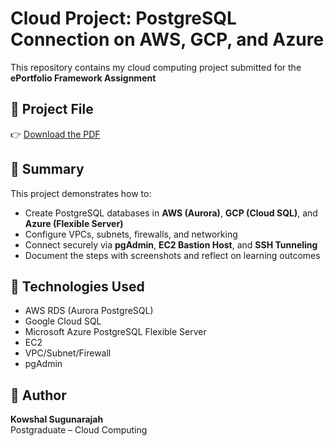# Cloud Project: PostgreSQL Connection on AWS, GCP, and Azure

This repository contains my cloud computing project submitted for the **ePortfolio Framework Assignment** 

## 📄 Project File
👉 [Download the PDF](./Postgre%20connection%20(AWS,GCP,AZURE).pdf)

## 🧠 Summary
This project demonstrates how to:
- Create PostgreSQL databases in **AWS (Aurora)**, **GCP (Cloud SQL)**, and **Azure (Flexible Server)**
- Configure VPCs, subnets, firewalls, and networking
- Connect securely via **pgAdmin**, **EC2 Bastion Host**, and **SSH Tunneling**
- Document the steps with screenshots and reflect on learning outcomes

## 🚀 Technologies Used
- AWS RDS (Aurora PostgreSQL)
- Google Cloud SQL
- Microsoft Azure PostgreSQL Flexible Server
- EC2
- VPC/Subnet/Firewall
- pgAdmin

## 📌 Author
**Kowshal Sugunarajah**  
Postgraduate – Cloud Computing  


